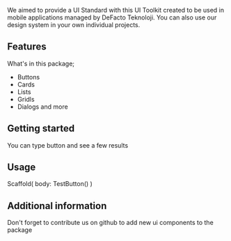 <!--
This README describes the package. If you publish this package to pub.dev,
this README's contents appear on the landing page for your package.

For information about how to write a good package README, see the guide for
[writing package pages](https://dart.dev/guides/libraries/writing-package-pages).

For general information about developing packages, see the Dart guide for
[creating packages](https://dart.dev/guides/libraries/create-library-packages)
and the Flutter guide for
[developing packages and plugins](https://flutter.dev/developing-packages).
-->

We aimed to provide a UI Standard with this UI Toolkit created to be used in mobile applications managed by DeFacto Teknoloji. You can also use our design system in your own individual projects.

## Features

What's in this package;

- Buttons
- Cards
- Lists
- Gridls
- Dialogs and more

## Getting started

You can type button and see a few results

## Usage

Scaffold(
    body: TestButton()
)

## Additional information

Don't forget to contribute us on github to add new ui components to the package
